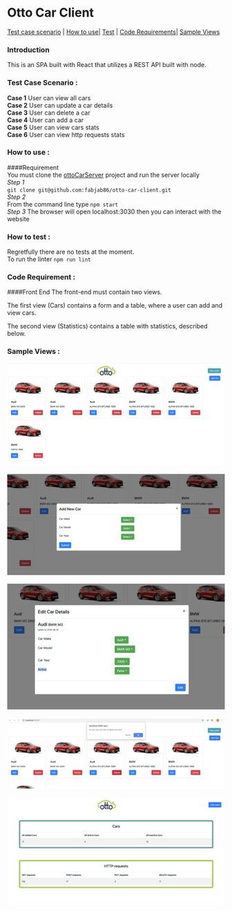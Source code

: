 # </a>Otto Car Client

[Test case scenario](#testcase) |
[How to use](#howto)|
[Test](#test) |
[Code Requirements](#reqs)|
[Sample Views](#sample) <br>

### Introduction  
This is an SPA built with React that utilizes a REST API built with node.

### <a name="testcase"></a>Test Case Scenario :

**Case 1** User can view all cars  
**Case 2** User can update a car details  
**Case 3** User can delete a car  
**Case 4** User can add a car  
**Case 5** User can view cars stats  
**Case 6** User can view http requests stats  


### <a name="howto"></a>How to use :
####Requirement  
You must clone the [ottoCarServer](https://github.com/fabjab86/ottoCarServer) project and run the server locally  
_Step 1_  
`git clone git@github.com:fabjab86/otto-car-client.git`  
_Step 2_  
From the command line type `npm start`  
_Step 3_
The browser will open localhost:3030 then you can interact with the website 

### <a name="test"></a>How to test :
Regretfully there are no tests at the moment.  
To run the linter `npm run lint`  

### <a name="reqs"></a>Code Requirement :

####Front End
The front-end must contain two views.

The first view (Cars) contains a form and a table, where a user can add and view cars.

The second view (Statistics) contains a table with statistics, described below.  

### <a name="sample"></a>Sample Views :

![](src/Screenshot1.png) <br>    
![](src/Screenshot2.png) <br>  
![](src/Screenshot3.png) <br>  
![](src/Screenshot4.png) <br>  
![](src/Screenshot5.png) <br>  

